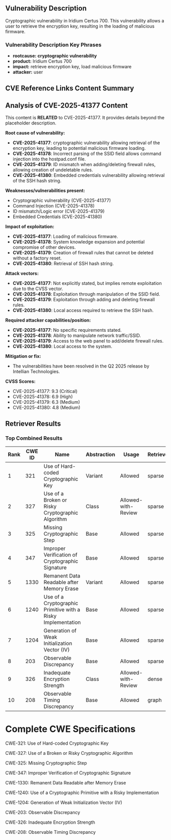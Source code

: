 ## Vulnerability Description
Cryptographic vulnerability in Iridium Certus 700. This vulnerability allows a user to retrieve the encryption key, resulting in the loading of malicious firmware.

### Vulnerability Description Key Phrases
- **rootcause:** **cryptographic vulnerability**
- **product:** Iridium Certus 700
- **impact:** retrieve encryption key, load malicious firmware
- **attacker:** user

## CVE Reference Links Content Summary
## Analysis of CVE-2025-41377 Content

This content is **RELATED** to CVE-2025-41377. It provides details beyond the placeholder description.

**Root cause of vulnerability:**

* **CVE-2025-41377**: cryptographic vulnerability allowing retrieval of the encryption key, leading to potential malicious firmware loading.
* **CVE-2025-41378**: Incorrect parsing of the SSID field allows command injection into the hostpad.conf file.
* **CVE-2025-41379**: ID mismatch when adding/deleting firewall rules, allowing creation of undeletable rules.
* **CVE-2025-41380**: Embedded credentials vulnerability allowing retrieval of the SSH hash string.

**Weaknesses/vulnerabilities present:**

* Cryptographic vulnerability (CVE-2025-41377)
* Command Injection (CVE-2025-41378)
* ID mismatch/Logic error (CVE-2025-41379)
* Embedded Credentials (CVE-2025-41380)

**Impact of exploitation:**

* **CVE-2025-41377**: Loading of malicious firmware.
* **CVE-2025-41378**: System knowledge expansion and potential compromise of other devices.
* **CVE-2025-41379**: Creation of firewall rules that cannot be deleted without a factory reset.
* **CVE-2025-41380**: Retrieval of SSH hash string.

**Attack vectors:**

* **CVE-2025-41377**: Not explicitly stated, but implies remote exploitation due to the CVSS vector.
* **CVE-2025-41378**: Exploitation through manipulation of the SSID field.
* **CVE-2025-41379**: Exploitation through adding and deleting firewall rules.
* **CVE-2025-41380**: Local access required to retrieve the SSH hash.

**Required attacker capabilities/position:**

* **CVE-2025-41377**: No specific requirements stated.
* **CVE-2025-41378**: Ability to manipulate network traffic/SSID.
* **CVE-2025-41379**: Access to the web panel to add/delete firewall rules.
* **CVE-2025-41380**: Local access to the system.

**Mitigation or fix:**

* The vulnerabilities have been resolved in the Q2 2025 release by Intellian Technologies.

**CVSS Scores:**

* CVE-2025-41377: 9.3 (Critical)
* CVE-2025-41378: 6.9 (High)
* CVE-2025-41379: 6.3 (Medium)
* CVE-2025-41380: 4.8 (Medium)

## Retriever Results

### Top Combined Results

| Rank | CWE ID | Name | Abstraction | Usage  | Retrievers | Individual Scores |
|------|--------|------|-------------|-------|------------|-------------------|
| 1 | 321 | Use of Hard-coded Cryptographic Key | Variant | Allowed | sparse | 0.170 |
| 2 | 327 | Use of a Broken or Risky Cryptographic Algorithm | Class | Allowed-with-Review | sparse | 0.160 |
| 3 | 325 | Missing Cryptographic Step | Base | Allowed | sparse | 0.156 |
| 4 | 347 | Improper Verification of Cryptographic Signature | Base | Allowed | sparse | 0.155 |
| 5 | 1330 | Remanent Data Readable after Memory Erase | Variant | Allowed | sparse | 0.149 |
| 6 | 1240 | Use of a Cryptographic Primitive with a Risky Implementation | Base | Allowed | sparse | 0.148 |
| 7 | 1204 | Generation of Weak Initialization Vector (IV) | Base | Allowed | sparse | 0.148 |
| 8 | 203 | Observable Discrepancy | Base | Allowed | sparse | 0.148 |
| 9 | 326 | Inadequate Encryption Strength | Class | Allowed-with-Review | dense | 0.561 |
| 10 | 208 | Observable Timing Discrepancy | Base | Allowed | graph | 0.002 |



# Complete CWE Specifications

CWE-321: Use of Hard-coded Cryptographic Key

CWE-327: Use of a Broken or Risky Cryptographic Algorithm

CWE-325: Missing Cryptographic Step

CWE-347: Improper Verification of Cryptographic Signature

CWE-1330: Remanent Data Readable after Memory Erase

CWE-1240: Use of a Cryptographic Primitive with a Risky Implementation

CWE-1204: Generation of Weak Initialization Vector (IV)

CWE-203: Observable Discrepancy

CWE-326: Inadequate Encryption Strength

CWE-208: Observable Timing Discrepancy